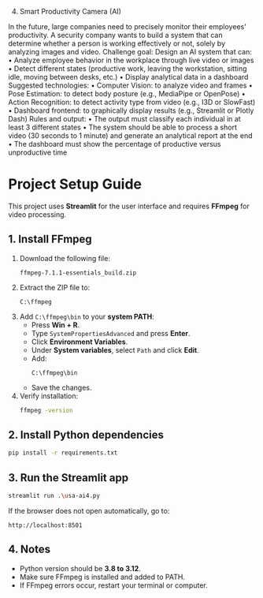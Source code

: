 4. Smart Productivity Camera (AI)


In the future, large companies need to precisely monitor their employees’ productivity. A security company wants to build a system that can
determine whether a person is working effectively or not, solely by analyzing images and video.
Challenge goal:
Design an AI system that can:
• Analyze employee behavior in the workplace through live video or images
• Detect different states (productive work, leaving the workstation, sitting idle, moving between desks, etc.)
• Display analytical data in a dashboard
Suggested technologies:
• Computer Vision: to analyze video and frames
• Pose Estimation: to detect body posture (e.g., MediaPipe or OpenPose)
• Action Recognition: to detect activity type from video (e.g., I3D or SlowFast)
• Dashboard frontend: to graphically display results (e.g., Streamlit or Plotly Dash)
Rules and output:
• The output must classify each individual in at least 3 different states
• The system should be able to process a short video (30 seconds to 1 minute) and generate an analytical report at the end
• The dashboard must show the percentage of productive versus unproductive time

# Project Setup Guide

This project uses **Streamlit** for the user interface and requires **FFmpeg** for video processing.

## 1. Install FFmpeg
1. Download the following file:
   ```
   ffmpeg-7.1.1-essentials_build.zip
   ```
2. Extract the ZIP file to:
   ```
   C:\ffmpeg
   ```
3. Add `C:\ffmpeg\bin` to your **system PATH**:
   - Press **Win + R**.
   - Type `SystemPropertiesAdvanced` and press **Enter**.
   - Click **Environment Variables**.
   - Under **System variables**, select `Path` and click **Edit**.
   - Add:
     ```
     C:\ffmpeg\bin
     ```
   - Save the changes.
4. Verify installation:
   ```bash
   ffmpeg -version
   ```

## 2. Install Python dependencies
```bash
pip install -r requirements.txt
```

## 3. Run the Streamlit app
```bash
streamlit run .\usa-ai4.py
```
If the browser does not open automatically, go to:
```
http://localhost:8501
```

## 4. Notes
- Python version should be **3.8 to 3.12**.
- Make sure FFmpeg is installed and added to PATH.
- If FFmpeg errors occur, restart your terminal or computer.

